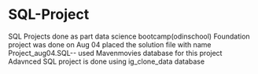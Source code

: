 # SQL-Project
SQL Projects done as part data science bootcamp(odinschool)
Foundation project was done on Aug 04 placed the solution file with name Project_aug04.SQL-- used Mavenmovies database for this project
Adavnced SQL project is done using ig_clone_data database 
